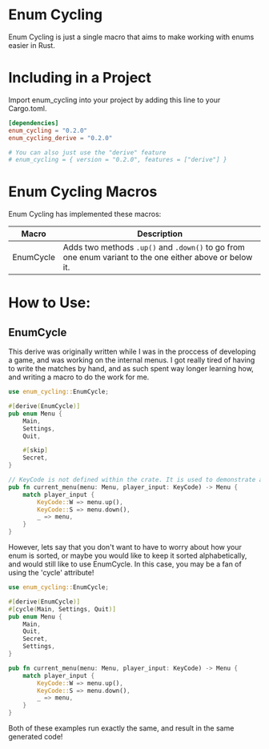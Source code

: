# Enum Cycling
Enum Cycling is just a single macro that aims to make working with enums easier in Rust.

# Including in a Project
Import enum_cycling into your project by adding this line to your
Cargo.toml.

 ```toml
 [dependencies]
 enum_cycling = "0.2.0"
 enum_cycling_derive = "0.2.0"

 # You can also just use the "derive" feature
 # enum_cycling = { version = "0.2.0", features = ["derive"] }
```
# Enum Cycling Macros
Enum Cycling has implemented these macros:

| Macro | Description |
------- | ----------- |
| EnumCycle| Adds two methods `.up()` and `.down()` to go from one enum variant to the one either above or below it.

# How to Use:
## EnumCycle

This derive was originally written while I was in the proccess of developing a game, and was working on the internal menus. I got really tired of having to write the matches by hand, and as such spent way longer learning how, and writing a macro to do the work for me.

```rust
use enum_cycling::EnumCycle;

#[derive(EnumCycle)]
pub enum Menu {
    Main,
    Settings,
    Quit,

    #[skip]
    Secret,
}

// KeyCode is not defined within the crate. It is used to demonstrate a use case for EnumCycle
pub fn current_menu(menu: Menu, player_input: KeyCode) -> Menu {
    match player_input {
        KeyCode::W => menu.up(),
        KeyCode::S => menu.down(),
        _ => menu,
    }
}
```

However, lets say that you don't want to have to worry about how your enum is sorted, or maybe you would like to keep it sorted alphabetically, and would still like to use EnumCycle. In this case, you may be a fan of using the 'cycle' attribute!

```rust
use enum_cycling::EnumCycle;

#[derive(EnumCycle)]
#[cycle(Main, Settings, Quit)]
pub enum Menu {
    Main,
    Quit,
    Secret,
    Settings,
}

pub fn current_menu(menu: Menu, player_input: KeyCode) -> Menu {
    match player_input {
        KeyCode::W => menu.up(),
        KeyCode::S => menu.down(),
        _ => menu,
    }
}
```

Both of these examples run exactly the same, and result in the same generated code!
